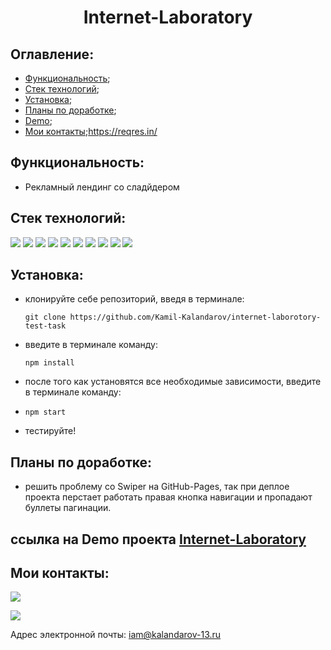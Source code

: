 **<h1 align='center'>Internet-Laboratory</h1>**

## **Оглавление:**
- [Функциональность](#functionality);
- [Стек технологий](#techologies);
- [Установка](#getting-started); 
- [Планы по доработке](#will-do);
- [Demo](#demo-link);
- [Мои контакты](#contacts);https://reqres.in/

## <a name='functionality'>**Функциональность:**</a>
- Рекламный лендинг со сладйдером

## <a name='techologies'>**Стек технологий:**</a>
<img src="https://img.shields.io/badge/JavaScript-696969?style=for-the-badge&logo=JavaScript&logoColor=#F7DF1E"> <img src="https://img.shields.io/badge/React-696969?style=for-the-badge&logo=React&logoColor=#F7DF1E"> <img src="https://img.shields.io/badge/Redux-696969?style=for-the-badge&logo=Redux&logoColor=#F7DF1E"> <img src="https://img.shields.io/badge/HTML-696969?style=for-the-badge&logo=HTML5&logoColor=#F7DF1E"> <img src="https://img.shields.io/badge/CSS3-696969?style=for-the-badge&logo=CSS3&logoColor=blue"> <img src="https://img.shields.io/badge/SASS-696969?style=for-the-badge&logo=SASS&logoColor=#CC6699"> <img src="https://img.shields.io/badge/CSS Modules-696969?style=for-the-badge&logo=CSS Modules&logoColor=#F7DF1E"> <img src="https://img.shields.io/badge/SWIPER-696969?style=for-the-badge&logo=SWIPER&logoColor=blue"> <img src="https://img.shields.io/badge/npm-696969?style=for-the-badge&logo=npm&logoColor=#F7DF1E"> <img src="https://img.shields.io/badge/github-696969?style=for-the-badge&logo=github&logoColor=#F7DF1E">


## <a name='getting-started'>**Установка:**</a>

- клонируйте себе репозиторий, введя в терминале:
  ``` 
  git clone https://github.com/Kamil-Kalandarov/internet-laborotory-test-task
  ```
- введите в терминале команду: 
  ``` 
  npm install
  ```
- после того как установятся все необходимые зависимости, введите в терминале команду:
- ``` 
  npm start
  ```
- тестируйте!

## <a name='will-do'>**Планы по доработке:**</a>
- решить проблему со Swiper на GitHub-Pages, так при деплое проекта перстает работать правая кнопка навигации и пропадают буллеты пагинации.

## <a name="demo-link">**ссылка на Demo проекта** [Internet-Laboratory](https://kamil-kalandarov.github.io/internet-laborotory-test-task/)</a>

## <a name='contacts'>**Мои контакты:**</a>
[<img src="https://img.shields.io/badge/Telegram-696969?style=for-the-badge&logo=Telegram&logoColor=#F7DF1E">](https://t.me/Kamil_Kalandarov) 

[<img src="https://img.shields.io/badge/VK-696969?style=for-the-badge&logo=VK&logoColor=#F7DF1E">](https://vk.com/default1313)

Адрес электронной почты: iam@kalandarov-13.ru